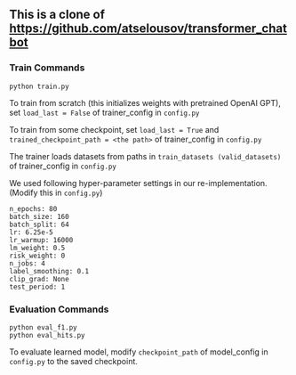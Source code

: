 ## This is a clone of https://github.com/atselousov/transformer_chatbot

### Train Commands
```
python train.py
```
To train from scratch (this initializes weights with pretrained OpenAI GPT), set `load_last = False` of trainer_config in `config.py`

To train from some checkpoint, set `load_last = True` and `trained_checkpoint_path = <the path>` of trainer_config in `config.py`

The trainer loads datasets from paths in `train_datasets (valid_datasets)` of trainer_config in `config.py`

We used following hyper-parameter settings in our re-implementation. (Modify this in `config.py`)
```
n_epochs: 80
batch_size: 160
batch_split: 64
lr: 6.25e-5
lr_warmup: 16000
lm_weight: 0.5
risk_weight: 0
n_jobs: 4
label_smoothing: 0.1
clip_grad: None
test_period: 1
```

### Evaluation Commands
```
python eval_f1.py
python eval_hits.py
```
To evaluate learned model, modify `checkpoint_path` of model_config in `config.py` to the saved checkpoint.
